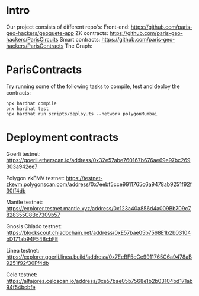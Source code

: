 # Intro

Our project consists of different repo's:
Front-end: https://github.com/paris-geo-hackers/geoquete-app
ZK contracts: https://github.com/paris-geo-hackers/ParisCircuits
Smart contracts: https://github.com/paris-geo-hackers/ParisContracts
The Graph: 

# ParisContracts

Try running some of the following tasks to compile, test and deploy the contracts:

```shell
npx hardhat compile
pnx hardhat test
npx hardhat run scripts/deploy.ts --network polygonMumbai
```


# Deployment contracts

Goerli testnet: https://goerli.etherscan.io/address/0x32e57abe760167b676ae69e97bc269303a942ee7



Polygon zkEMV testnet: https://testnet-zkevm.polygonscan.com/address/0x7eebf5cce9911765c6a9478ab9251f92f30ff4db

Mantle testnet: https://explorer.testnet.mantle.xyz/address/0x123a40a856d4a009Bb709c7828355C8Bc7309b57

Gnosis Chiado testnet: https://blockscout.chiadochain.net/address/0xE57bae05b7568E1b2b03104bD171ab94F54BcbFE

Linea testnet: https://explorer.goerli.linea.build/address/0x7EeBF5cCe9911765C6a9478aB9251f92f30Ff4db

Celo testnet: https://alfajores.celoscan.io/address/0xe57bae05b7568e1b2b03104bd171ab94f54bcbfe
